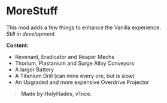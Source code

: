# MoreStuff

This mod adds a few things to enhance the Vanilla experience.  
*Still in development*

**Content:**

- Revenant, Eradicator and Reaper Mechs
- Thorium, Plastanium and Surge Alloy Conveyors
- A larger Battery
- A Titanium Drill (can mine every ore, but is slow)
- An Upgraded and more expensive Overdrive Projector

> **Made by HolyHades, v1nce.**

